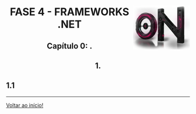 <div align="center">
<a href="https://github.com/monicaquintal" target="_blank"><img align="right" height="120px" src="../assets/logo.png" /></a>
<h1>FASE 4 - FRAMEWORKS .NET</h1>
<h2>Capítulo 0: .</h2>
</div>

<div align="center">
<h2>1. </h2>
</div>

## 1.1 






--- 

[Voltar ao início!](https://github.com/DigouO/Smart_Cities_FIAP_2024)